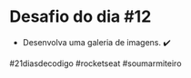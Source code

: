 # Desafio do dia #12

+ Desenvolva uma galeria de imagens. ✔️

#21diasdecodigo #rocketseat #soumarmiteiro